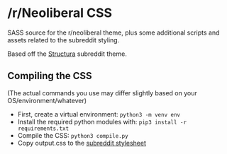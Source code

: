 # /r/Neoliberal CSS

SASS source for the r/neoliberal theme, plus some additional scripts and assets related to the subreddit styling.

Based off the [Structura](https://www.reddit.com/r/Structura/) subreddit theme.

## Compiling the CSS

(The actual commands you use may differ slightly based on your OS/environment/whatever)

* First, create a virtual environment: `python3 -m venv env`
* Install the required python modules with: `pip3 install -r requirements.txt`
* Compile the CSS: `python3 compile.py`
* Copy output.css to the [subreddit stylesheet](https://www.reddit.com/r/neoliberal/about/stylesheet)
